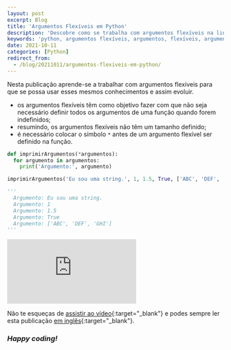 ```yaml
---
layout: post
excerpt: Blog
title: 'Argumentos Flexíveis em Python'
description: 'Descobre como se trabalha com argumentos flexíveis na linguagem de programação Python. Obtém respostas às tuas dúvidas com a teoria e os exemplos apresentados.'
keywords: 'python, argumentos flexíveis, argumentos, flexíveis, argumento, publicação'
date: 2021-10-11
categories: [Python]
redirect_from:
  - /blog/20211011/argumentos-flexiveis-em-python/
---
```


Nesta publicação aprende-se a trabalhar com argumentos flexíveis para que se possa usar esses mesmos conhecimentos e assim evoluir.

- os argumentos flexíveis têm como objetivo fazer com que não seja necessário definir todos os argumentos de uma função quando forem indefinidos;
- resumindo, os argumentos flexíveis não têm um tamanho definido;
- é necessário colocar o símbolo `*` antes de um argumento flexível ser definido na função.

```python
def imprimirArgumentos(*argumentos):
  for argumento in argumentos:
    print('Argumento:', argumento)

imprimirArgumentos('Eu sou uma string.', 1, 1.5, True, ['ABC', 'DEF', 'GHI'])

'''
  Argumento: Eu sou uma string.
  Argumento: 1
  Argumento: 1.5
  Argumento: True
  Argumento: ['ABC', 'DEF', 'GHI']
'''
```

<div class="video-container">
  <iframe src="https://www.youtube.com/embed/LhcLdqNjvpc" frameborder="0" allowfullscreen></iframe>
</div>

Não te esqueças de [assistir ao vídeo](https://youtu.be/LhcLdqNjvpc){:target="\_blank"} e podes sempre ler esta publicação [em inglês](https://nelsonsilvadev.com/blog/flexible-arguments-in-python/){:target="\_blank"}.

### _Happy coding!_
